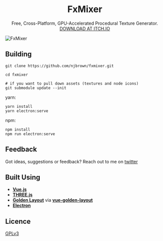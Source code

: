 <h1 align="center">
  FxMixer
</h1>

<p align="center">
  Free, Cross-Platform, GPU-Accelerated Procedural Texture Generator.<br/>
  <a href="https://njbrown.itch.io/fxmixer">DOWNLOAD AT ITCH.IO</a>
</p>

![FxMixer](https://i.imgur.com/Sk30dcQ.png)

## Building

```
git clone https://github.com/njbrown/fxmixer.git

cd fxmixer

# if you want to pull down assets (textures and node icons)
git submodule update --init

```

yarn:

```
yarn install
yarn electron:serve
```

npm:

```
npm install
npm run electron:serve
```

## Feedback

Got ideas, suggestions or feedback? Reach out to me on [twitter](https://twitter.com/njbrown92)

## Built Using

- **[Vue.js](https://vuejs.org)**
- **[THREE.js](https://threejs.org/)**
- **[Golden Layout](https://golden-layout.com/)** via **[vue-golden-layout](https://github.com/emedware/vue-golden-layout)**
- **[Electron](https://electronjs.org)**

## Licence

[GPLv3](https://github.com/njbrown/texturelab/blob/master/LICENSE)
